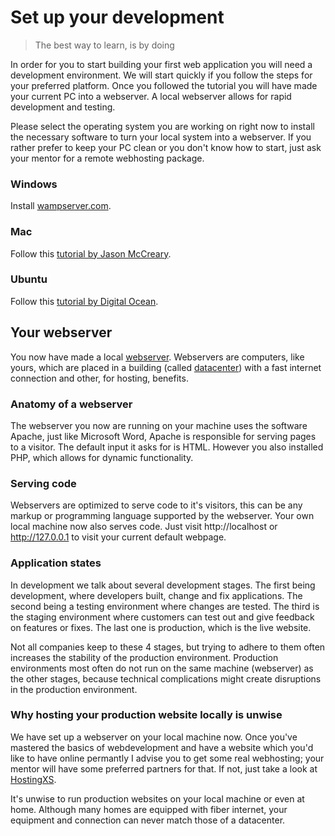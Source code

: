 # Set up your development
> The best way to learn, is by doing

In order for you to start building your first web application you will need a development environment. We will start quickly if you follow the steps for your preferred platform. Once you followed the tutorial you will have made your current PC into a webserver. A local webserver allows for rapid development and testing.

Please select the operating system you are working on right now to install the necessary software to turn your local system into a webserver. If you rather prefer to keep your PC clean or you don't know how to start, just ask your mentor for a remote webhosting package.

### Windows

Install [wampserver.com](http://www.wampserver.com/en/#wampserver-64-bits-apache-2-4).

### Mac

Follow this [tutorial by Jason McCreary](http://jason.pureconcepts.net/2012/10/install-apache-php-mysql-mac-os-x/).

### Ubuntu

Follow this [tutorial by Digital Ocean](https://www.digitalocean.com/community/articles/how-to-install-linux-apache-mysql-php-lamp-stack-on-ubuntu).

## Your webserver

You now have made a local [webserver](http://en.wikipedia.org/wiki/Webserver). Webservers are computers, like yours, which are placed in a building (called [datacenter](http://en.wikipedia.org/wiki/Data_center)) with a fast internet connection and other, for hosting, benefits.

### Anatomy of a webserver

The webserver you now are running on your machine uses the software Apache, just like Microsoft Word, Apache is responsible for serving pages to a visitor. The default input it asks for is HTML. However you also installed PHP, which allows for dynamic functionality.

### Serving code

Webservers are optimized to serve code to it's visitors, this can be any markup or programming language supported by the webserver. Your own local machine now also serves code. Just visit http://localhost or http://127.0.0.1 to visit your current default webpage.

### Application states

In development we talk about several development stages. The first being development, where developers built, change and fix applications. The second being a testing environment where changes are tested. The third is the staging environment where customers can test out and give feedback on features or fixes. The last one is production, which is the live website.

Not all companies keep to these 4 stages, but trying to adhere to them often increases the stability of the production environment. Production environments most often do not run on the same machine (webserver) as the other stages, because technical complications might create disruptions in the production environment.

### Why hosting your production website locally is unwise

We have set up a webserver on your local machine now. Once you've mastered the basics of webdevelopment and have a website which you'd like to have online permantly I advise you to get some real webhosting; your mentor will have some preferred partners for that. If not, just take a look at [HostingXS](http://www.hostingxs.com).

It's unwise to run production websites on your local machine or even at home. Although many homes are equipped with fiber internet, your equipment and connection can never match those of a datacenter.
